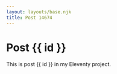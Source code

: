 ```yaml
---
layout: layouts/base.njk
title: Post 14674
---
```


# Post {{ id }}

This is post {{ id }} in my Eleventy project.
